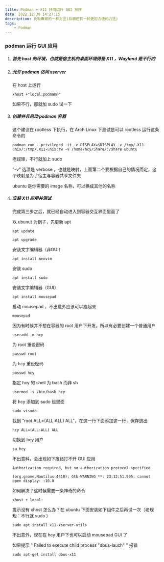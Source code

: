 ```yaml
---
title: Podman + X11 环境运行 GUI 程序
date: 2022.12.30 14:27:15
description: 比较麻烦的一种方法(后面还有一种更加方便的方法)
tags:
	- Podman 
---
```


### podman 运行 GUI 应用

1. ##### 首先 host 的环境，也就是宿主机的桌面环境得是 X11 ，Wayland 是不行的

2. ##### 允许 podman 访问 xserver

    在 host 上运行
    
    ```
    xhost +"local:podman@"
    ```
    
    如果不行，那就加 sudo 试一下
    
3. ##### 创建并且启动 podman 容器

    这个建议在 rootless 下执行，在 Arch Linux 下测试是可以 rootless 运行这条命令的
    
    ```
    podman run --privileged -it -e DISPLAY=$DISPLAY -v /tmp/.X11-unix/:/tmp/.X11-unix:rw -v /home/hcy/Share/:/share ubuntu
    ```
    
    老规矩，不行就加上 sudo
    
    "-v" 选项是 verbose ，也就是映射，上面第二个要根据自己的情况而定，这个映射是为了宿主与容器共享文件夹
    
    ubuntu 是你需要的 image 名称，可以换成其他的名称
    
    
4. ##### 安装 X11 应用并测试

    完成第三步之后，就已经自动进入到容器交互界面里面了
    
    以 ubunut 为例子，先更新 apt
    
    ```
    apt update
    ```
    
    ```
    apt upgrade
    ```

    安装文字编辑器（非GUI）
    
    ```
    apt install neovim
    ```
    
    安装 sudo
    
    ```
    apt install sudo
    ```

    安装文字编辑器（GUI）
    
    ```
    apt install mousepad
    ```
    
    启动 mousepad ，不出意外应该可以跑起来
    
    ```
    mousepad
    ```
    
    因为有时候并不想在容器的 root 用户下开发，所以有必要创建一个普通用户
    
    ```
    useradd -m hcy
    ```
    
    为 root 重设密码
    
    ```
    passwd root
    ```
    
    为 hcy 重设密码
    
    ```
    passwd hcy
    ```
    
    指定 hcy 的 shell 为 bash 而非 sh
    
    ```
    usermod -s /bin/bash hcy
    ```
    
    将 hcy 添加到 sudo 组里面
    
    ```
    sudo visudo
    ```
    
    找到 "root ALL=(ALL:ALL) ALL"，在这一行下面添加这一行，保存退出
    
    ```
    hcy ALL=(ALL:ALL) ALL
    ```
    
    
    切换到 hcy 用户
    
    ```
    su hcy
    ```
    
    不出意料，会出现如下报错打不开 GUI 应用
    
    ```
    Authorization required, but no authorization protocol specified

    (org.gnome.Nautilus:4410): Gtk-WARNING **: 23:12:51.995: cannot open display: :10.0
    ```
    
    如何解决？这时候需要一条神奇的命令
    
    ```
    xhost + local:
    ```
    
    提示没有 xhost 怎么办？在 ubuntu 下面安装如下组件之后再试一次（老规矩：不行就 sudo ）
    
    ```
    sudo apt install x11-xserver-utils
    ```
    
    不出意外，现在在 hcy 用户下也可以启动 mousepad GUI 了


    如果提示 " Failed to execute child process "dbus-lauch" " 报错
    
    ```
    sudo apt-get install dbus-x11
    ```
    

